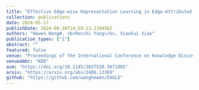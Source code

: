 ```yaml
---
title: "Effective Edge-wise Representation Learning in Edge-Attributed Bipartite Graphs"
collection: publications
date: 2024-05-17
publishDate: 2024-08-30T14:59:13.219456Z
authors: "Hewen Wang#, <b>Renchi Yang</b>, Xiaokui Xiao"
publication_types: ["1"]
abstract: ""
featured: false
venue: "Proceedings of the International Conference on Knowledge Discovery and Data Mining"
venueabbr: "KDD"
acm: "https://doi.org/10.1145/3637528.3671805"
arxiv: "https://arxiv.org/abs/2406.13369"
github: "https://github.com/wanghewen/EAGLE"
---
```

